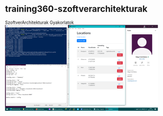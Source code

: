 # training360-szoftverarchitekturak
SzoftverArchitekturak Gyakorlatok
![Elso kep](VolgyiCsBalazs_TobbReteg1.png)
